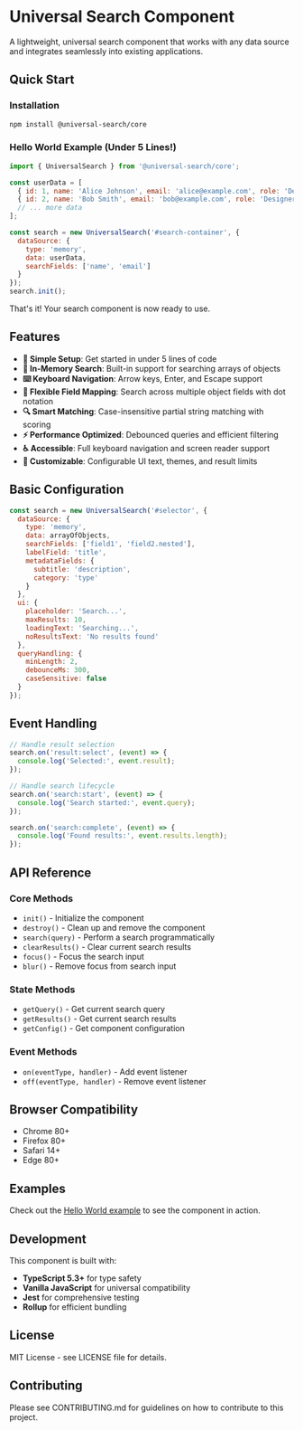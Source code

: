 # Universal Search Component

A lightweight, universal search component that works with any data source and integrates seamlessly into existing applications.

## Quick Start

### Installation

```bash
npm install @universal-search/core
```

### Hello World Example (Under 5 Lines!)

```javascript
import { UniversalSearch } from '@universal-search/core';

const userData = [
  { id: 1, name: 'Alice Johnson', email: 'alice@example.com', role: 'Developer' },
  { id: 2, name: 'Bob Smith', email: 'bob@example.com', role: 'Designer' },
  // ... more data
];

const search = new UniversalSearch('#search-container', {
  dataSource: { 
    type: 'memory', 
    data: userData, 
    searchFields: ['name', 'email'] 
  }
});
search.init();
```

That's it! Your search component is now ready to use.

## Features

- **🚀 Simple Setup**: Get started in under 5 lines of code
- **💾 In-Memory Search**: Built-in support for searching arrays of objects  
- **⌨️ Keyboard Navigation**: Arrow keys, Enter, and Escape support
- **🎯 Flexible Field Mapping**: Search across multiple object fields with dot notation
- **🔍 Smart Matching**: Case-insensitive partial string matching with scoring
- **⚡ Performance Optimized**: Debounced queries and efficient filtering
- **♿ Accessible**: Full keyboard navigation and screen reader support
- **🎨 Customizable**: Configurable UI text, themes, and result limits

## Basic Configuration

```javascript
const search = new UniversalSearch('#selector', {
  dataSource: {
    type: 'memory',
    data: arrayOfObjects,
    searchFields: ['field1', 'field2.nested'],
    labelField: 'title',
    metadataFields: {
      subtitle: 'description',
      category: 'type'
    }
  },
  ui: {
    placeholder: 'Search...',
    maxResults: 10,
    loadingText: 'Searching...',
    noResultsText: 'No results found'
  },
  queryHandling: {
    minLength: 2,
    debounceMs: 300,
    caseSensitive: false
  }
});
```

## Event Handling

```javascript
// Handle result selection
search.on('result:select', (event) => {
  console.log('Selected:', event.result);
});

// Handle search lifecycle
search.on('search:start', (event) => {
  console.log('Search started:', event.query);
});

search.on('search:complete', (event) => {
  console.log('Found results:', event.results.length);
});
```

## API Reference

### Core Methods

- `init()` - Initialize the component
- `destroy()` - Clean up and remove the component
- `search(query)` - Perform a search programmatically
- `clearResults()` - Clear current search results
- `focus()` - Focus the search input
- `blur()` - Remove focus from search input

### State Methods

- `getQuery()` - Get current search query
- `getResults()` - Get current search results
- `getConfig()` - Get component configuration

### Event Methods

- `on(eventType, handler)` - Add event listener
- `off(eventType, handler)` - Remove event listener

## Browser Compatibility

- Chrome 80+
- Firefox 80+
- Safari 14+
- Edge 80+

## Examples

Check out the [Hello World example](packages/examples/simple-integration/) to see the component in action.

## Development

This component is built with:

- **TypeScript 5.3+** for type safety
- **Vanilla JavaScript** for universal compatibility  
- **Jest** for comprehensive testing
- **Rollup** for efficient bundling

## License

MIT License - see LICENSE file for details.

## Contributing

Please see CONTRIBUTING.md for guidelines on how to contribute to this project.